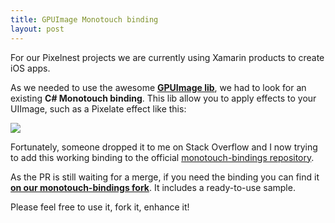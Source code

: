 ```yaml
---
title: GPUImage Monotouch binding
layout: post
---
```


For our Pixelnest projects we are currently using Xamarin products to create iOS apps. 

As we needed to use the awesome **[GPUImage lib](https://github.com/BradLarson/GPUImage)**, we had to look for an existing **C# Monotouch binding**.
This lib allow you to apply effects to your UIImage, such as a Pixelate effect like this:

<img src="{{site.url}}/static/content/posts/2013-05-31/gpuimage.png" />


Fortunately, someone dropped it to me on Stack Overflow and I now trying to add this working binding to the official [monotouch-bindings repository](https://github.com/mono/monotouch-bindings).

As the PR is still waiting for a merge, if you need the binding you can find it **[on our monotouch-bindings fork](https://github.com/pixelnest/monotouch-bindings)**. It includes a ready-to-use sample.

Please feel free to use it, fork it, enhance it!
